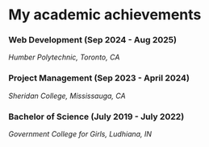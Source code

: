 # My academic achievements

### Web Development (Sep 2024 - Aug 2025)

_Humber Polytechnic, Toronto, CA_

### Project Management (Sep 2023 - April 2024)

_Sheridan College, Mississauga, CA_

### Bachelor of Science (July 2019 - July 2022)

_Government College for Girls, Ludhiana, IN_
